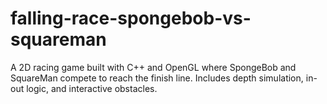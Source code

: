 # falling-race-spongebob-vs-squareman
A 2D racing game built with C++ and OpenGL where SpongeBob and SquareMan compete to reach the finish line. Includes depth simulation, in-out logic, and interactive obstacles. 
